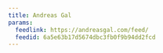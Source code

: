 ```yaml
---
title: Andreas Gal
params:
  feedlink: https://andreasgal.com/feed/
  feedid: 6a5e63b17d5674dbc3fb0f9b94dd2fcd
---
```

